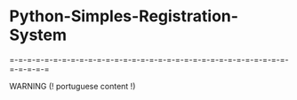 # Python-Simples-Registration-System

=-=-=-=-=-=-=-=-=-=-=-=-=-=-=-=-=-=-=-=-=-=-=-=-=-=-=-=-=-=-=-=-=-=-=-=-=

WARNING (! portuguese content !)

